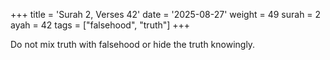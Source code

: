 +++
title = 'Surah 2, Verses 42'
date = '2025-08-27'
weight = 49
surah = 2
ayah = 42
tags = ["falsehood", "truth"]
+++

Do not mix truth with falsehood or hide the truth knowingly.